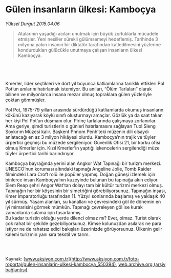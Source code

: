 # Gülen insanların ülkesi: Kamboçya

*Yüksel Durgut 2015.04.06*

<div class="pNewsDetailMainContent" itemprop="articleBody">
 <blockquote>
  <p>
   Atalarının yaşadığı acıları unutmak için büyük zorluklarla mücadele etmişler. Yeni nesiller sürekli gülümsemeyi hedeflemiş. Tarihinde 3 milyona yakın insanın bir diktatör tarafından katledilmesini yüzlerine kondurdukları gülücükle unutmaya çalışan insanların ülkesi Kamboçya.
  </p>
 </blockquote>
 <p>
  <img alt="" src="http://web.archive.org/web/20150801115155im_/http://medya.aksiyon.com.tr//aksiyon/2015/04/07/567270.jpg "/>
 </p>
 <p>
  <img alt="" src="http://web.archive.org/web/20150801115155im_/http://medya.aksiyon.com.tr//aksiyon/2015/04/07/567271.jpg "/>
 </p>
 <p>
  <img alt="" src="http://web.archive.org/web/20150801115155im_/http://medya.aksiyon.com.tr//aksiyon/2015/04/07/567272.jpg "/>
 </p>
 <p>
  <img alt="" src="http://web.archive.org/web/20150801115155im_/http://medya.aksiyon.com.tr//aksiyon/2015/04/07/567273.jpg "/>
 </p>
 <p>
  Kmerler, lider seçtikleri ve dört yıl boyunca katliamlarına tanıklık ettikleri Pol Pot’un anılarını hatırlamak istemiyor. Bu anıları, “Ölüm Tarlaları” olarak bilinen ve milyonlarca insana mezar olmuş topraklara gülen yüzleriyle çoktan gömmüşler.
 </p>
 <p>
  Pol Pot, 1975-79 yılları arasında sürdürdüğü katliamlarda okumuş insanların kökünü kazıyarak köylü sınıfı oluşturmayı amaçlar. Gözlük ya da saat takan her kişi Pol Pot’un düşmanı olur. Pirinç tarlalarında çalışmaya zorlanırlar. Ama geriye, şimdi turistlerin o günleri hatırlamasını sağlayan Tuol Sleng Soykırım Müzesi kalır. Başkent Phnom Penh’teki müzenin dili olsaydı anlatacağı en az 3 milyon hikâyesi olurdu. Kamboçya’nın trajik ve tüyler ürpertici geçmişi bu müzede sergileniyor. Güvenlik Ofisi 21, bir korku ofisi olmuş Kmerler için. Kızıl Kmerler’in yaptığı işkencelerin sergilendiği müze tüyler ürpertici tarihi barındırıyor.
 </p>
 <p>
  Kamboçya bayrağında yerini alan Angkor Wat Tapınağı bir turizm merkezi. UNESCO’nun koruması altındaki tapınağı Angeline Jolie, Tomb Raider filmindeki Lara Croft rolü ile popüler yapmış. Doğan güneşi izlemek için binlerce insan Kamboçya’nın kuzeyinde bulunan bu tapınağa akın ediyor.
  <br>
   Siem Reap şehri Angor Wat’tan dolayı tam bir kültür turizmi merkezi olmuş. Tapınağın her bir köşesinin bir simetriğini görebiliyorsunuz. Tapınağın inşası, Kmer İmparatorluğu tarafından 11. Yüzyıl sonlarında başlamış ve yaklaşık 40 yıl sürmüş. Yaşam alanları, su kanalları ve çevresindeki göl ile dönemin en iyi mimarisini görmek mümkün. Tapınağı çevreleyen göl ise kurak zamanlarda sulama için tasarlanmış.
   <br>
    Bu kadar turistin olduğu yerde dilenci olmaz mı? Evet, olmaz. Turist olarak çok rahat bir şekilde gezebiliyorsunuz. Kimse kolunuzdan asılarak ne para istiyor ne de rahatsız edici bakışları üzerinizde görüyorsunuz. Ülkenin gelir kalemi turizmin yanı sıra tekstil ve tarım.
   </br>
  </br>
 </p>
 <p>
  <img alt="" src="http://web.archive.org/web/20150801115155im_/http://medya.aksiyon.com.tr//aksiyon/2015/04/07/567274.jpg "/>
 </p>
 <p>
  <img alt="" src="http://web.archive.org/web/20150801115155im_/http://medya.aksiyon.com.tr//aksiyon/2015/04/07/567275.jpg "/>
 </p>
</div>


Kaynak: [www.aksiyon.com.tr](http://www.aksiyon.com.tr/foto-roportaj/gulen-insanlarin-ulkesi-kambocya_550394), [web.archive.org (arşiv bağlantısı)](http://web.archive.org/web/20150801115155/http://www.aksiyon.com.tr/foto-roportaj/gulen-insanlarin-ulkesi-kambocya_550394)

